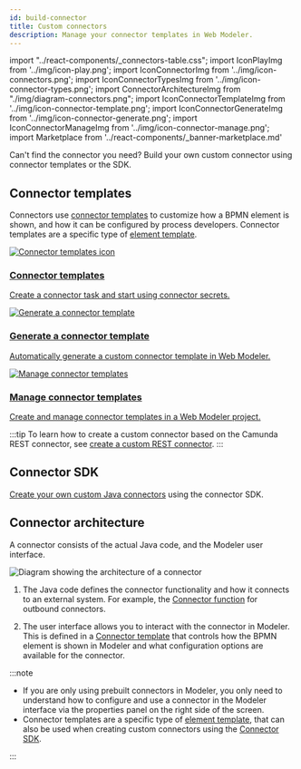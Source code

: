 ```yaml
---
id: build-connector
title: Custom connectors
description: Manage your connector templates in Web Modeler.
---
```


import "../react-components/\_connectors-table.css";
import IconPlayImg from '../img/icon-play.png';
import IconConnectorImg from '../img/icon-connectors.png';
import IconConnectorTypesImg from '../img/icon-connector-types.png';
import ConnectorArchitectureImg from "./img/diagram-connectors.png";
import IconConnectorTemplateImg from '../img/icon-connector-template.png';
import IconConnectorGenerateImg from '../img/icon-connector-generate.png';
import IconConnectorManageImg from '../img/icon-connector-manage.png';
import Marketplace from '../react-components/\_banner-marketplace.md'

Can't find the connector you need? Build your own custom connector using connector templates or the SDK.

## Connector templates

Connectors use [connector templates](/components/connectors/custom-built-connectors/connector-templates.md) to customize how a BPMN element is shown,
and how it can be configured by process developers. Connector templates are a specific type of [element template](/components/modeler/element-templates/about-templates.md).

<div class="connector-grid">
  <a href="../connector-templates" class="connector-card" title="Connector templates">
      <img src={IconConnectorTemplateImg} alt="Connector templates icon"/>
    <h3>Connector templates</h3>
    <p>Create a connector task and start using connector secrets.</p>
  </a>
    <a href="../connector-template-generator" class="connector-card" title="Generate a connector template">
    <img src={IconConnectorGenerateImg} alt="Generate a connector template"/>
    <h3>Generate a connector template</h3>
    <p>Automatically generate a custom connector template in Web Modeler.</p>
  </a>
    <a href="../../manage-connector-templates/" class="connector-card" title="Manage connector templates">
    <img src={IconConnectorManageImg} alt="Manage connector templates"/>
    <h3>Manage connector templates</h3>
    <p>Create and manage connector templates in a Web Modeler project.</p>
  </a>
</div>

:::tip
To learn how to create a custom connector based on the Camunda REST connector, see [create a custom REST connector](create-connector-from-rest.md).
:::

## Connector SDK

[Create your own custom Java connectors](connector-sdk.md) using the connector SDK.

## Connector architecture

A connector consists of the actual Java code, and the Modeler user interface.

<img src={ConnectorArchitectureImg} alt="Diagram showing the architecture of a connector" />

1. The Java code defines the connector functionality and how it connects to an external system. For example, the [Connector function](/components/connectors/custom-built-connectors/connector-sdk.md#outbound-connector-runtime-logic) for outbound connectors.

1. The user interface allows you to interact with the connector in Modeler. This is defined in a [Connector template](../manage-connector-templates.md) that controls how the BPMN element is shown in Modeler and what configuration options are available for the connector.

:::note

- If you are only using prebuilt connectors in Modeler, you only need to understand how to configure and use a connector in the Modeler interface via the properties panel on the right side of the screen.
- Connector templates are a specific type of [element template](/components/modeler/element-templates/about-templates.md), that can also be used when creating custom connectors using the [Connector SDK](connector-sdk.md).

:::

<Marketplace/>

